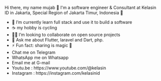 Hi there, my name mujab 👋
I'm a software engineer & Consultant at Kelasin ID in Jakarta, Special Region of Jakarta Timur, Indonesia 🌆
<ul>
<li>🔭 I’m currently learn full stack and use it to build a software</li>
<li>☕ my hobby is cycling</li>
<li>🧑‍💻 I’m looking to collaborate on open source projects</li>
<li>💬 Ask me about Flutter, laravel and Dart, php.</li>
<li>⚡ Fun fact: sharing is magic 🐰</li>
<li>Chat me on Telegram</li>
<li>WhatsApp me on Whatsapp</li>
<li>Email me at G-mail</li>
<li>Youtu.be : https://www.youtube.com/@kelasin</li>
<li>Instagram : https://instagram.com/kelasinid</li>
</ul>
